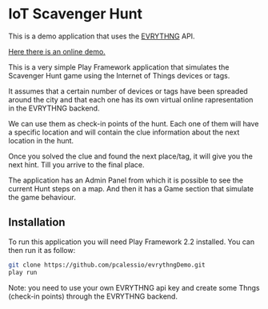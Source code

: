 IoT Scavenger Hunt
=========


This is a demo application that uses the [EVRYTHNG](https://github.com/evrythng) API.

[Here there is an online demo.](http://safe-coast-6679.herokuapp.com/)

This is a very simple Play Framework application that simulates the Scavenger Hunt game using the Internet of Things devices or tags. 

It assumes that a certain number of devices or tags have been spreaded around the city and that each one has its own virtual online rapresentation in the EVRYTHNG backend. 

We can use them as check-in points of the hunt. Each one of them will have a specific location and will contain the clue information about the next location in the hunt. 

Once you solved the clue and found the next place/tag, it will give you the next hint. Till you arrive to the final place. 

The application has an Admin Panel from which it is possible to see the current Hunt steps on a map. And then it has a Game section that simulate the game behaviour.  




Installation
--------------
To run this application you will need Play Framework 2.2 installed. You can then run it as follow:

```sh
git clone https://github.com/pcalessio/evrythngDemo.git
play run
```
Note: you need to use your own EVRYTHNG api key and create some Thngs (check-in points) through the EVRYTHNG backend.
